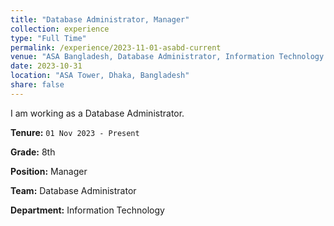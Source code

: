 ```yaml
---
title: "Database Administrator, Manager"
collection: experience
type: "Full Time"
permalink: /experience/2023-11-01-asabd-current
venue: "ASA Bangladesh, Database Administrator, Information Technology (01 Nov 2023 - Present)"
date: 2023-10-31
location: "ASA Tower, Dhaka, Bangladesh"
share: false
---
```


I am working as a Database Administrator.

**Tenure:** `01 Nov 2023 - Present`

**Grade:** 8th

**Position:** Manager

**Team:** Database Administrator

**Department:** Information Technology

